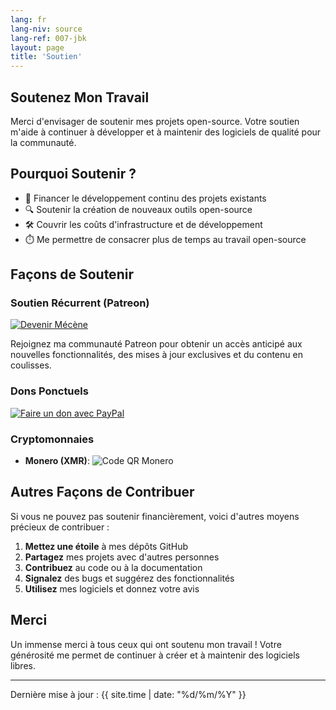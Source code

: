 ```yaml
---
lang: fr
lang-niv: source
lang-ref: 007-jbk
layout: page
title: 'Soutien'
---
```


## Soutenez Mon Travail

Merci d'envisager de soutenir mes projets open-source. Votre soutien m'aide à continuer à développer et à maintenir des logiciels de qualité pour la communauté.

## Pourquoi Soutenir ?

- 🚀 Financer le développement continu des projets existants
- 🔍 Soutenir la création de nouveaux outils open-source
- 🛠️ Couvrir les coûts d'infrastructure et de développement
- ⏱️ Me permettre de consacrer plus de temps au travail open-source

## Façons de Soutenir

### Soutien Récurrent (Patreon)

[![Devenir Mécène](https://img.shields.io/badge/Soutien_sur_Patreon-F96854?style=for-the-badge&logo=patreon&logoColor=white)](https://www.patreon.com/Nsfr750)

Rejoignez ma communauté Patreon pour obtenir un accès anticipé aux nouvelles fonctionnalités, des mises à jour exclusives et du contenu en coulisses.

### Dons Ponctuels

[![Faire un don avec PayPal](https://img.shields.io/badge/Faire_un_don_avec_PayPal-00457C?style=for-the-badge&logo=paypal&logoColor=white)](https://paypal.me/3dmega)

### Cryptomonnaies

- **Monero (XMR)**:
  ![Code QR Monero](https://api.qrserver.com/v1/create-qr-code/?size=200x200&data=monero:47Jc6MC47WJVFhiQFYwHyBNQP5BEsjUPG6tc8R37FwcTY8K5Y3LvFzveSXoGiaDQSxDrnCUBJ5WBj6Fgmsfix8VPD4w3gXF)

## Autres Façons de Contribuer

Si vous ne pouvez pas soutenir financièrement, voici d'autres moyens précieux de contribuer :

1. **Mettez une étoile** à mes dépôts GitHub
2. **Partagez** mes projets avec d'autres personnes
3. **Contribuez** au code ou à la documentation
4. **Signalez** des bugs et suggérez des fonctionnalités
5. **Utilisez** mes logiciels et donnez votre avis

## Merci

Un immense merci à tous ceux qui ont soutenu mon travail ! Votre générosité me permet de continuer à créer et à maintenir des logiciels libres.

---

Dernière mise à jour : {{ site.time | date: "%d/%m/%Y" }}
